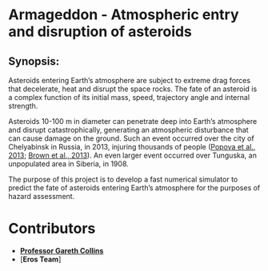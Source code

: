 # Armageddon - Atmospheric entry and disruption of asteroids

## Synopsis:

Asteroids entering Earth’s atmosphere are subject to extreme drag forces that decelerate, heat and disrupt the space rocks. The fate of an asteroid is a complex function of its initial mass, speed, trajectory angle and internal strength. 

Asteroids 10-100 m in diameter can penetrate deep into Earth’s atmosphere and disrupt catastrophically, generating an atmospheric disturbance that can cause damage on the ground. Such an event occurred over the city of Chelyabinsk in Russia, in 2013, injuring thousands of people ([Popova et al., 2013](http://doi.org/10.1126/science.1242642); [Brown et al., 2013](http://doi.org/10.1038/nature12741)). An even larger event occurred over Tunguska, an unpopulated area in Siberia, in 1908. 

The purpose of this project is to develop a fast numerical simulator to predict the fate of asteroids entering Earth’s atmosphere for the purposes of hazard assessment.


  # Contributors

  - [**Professor Gareth Collins**](https://www.imperial.ac.uk/people/g.collins)
  - [**Eros Team**]
